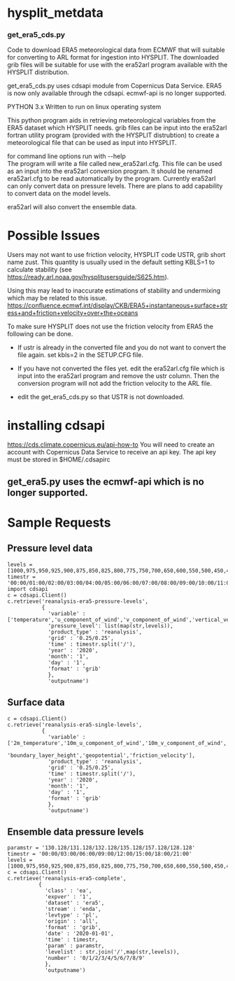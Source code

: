 
# hysplit_metdata

### get_era5_cds.py 
Code to download ERA5 meteorological data from ECMWF that will suitable for converting to ARL format for ingestion into HYSPLIT.
The downloaded grib files will be suitable for use with the era52arl program available with the HYSPLIT distribution.

get_era5_cds.py uses cdsapi module from Copernicus Data Service.
ERA5 is now  only available through the cdsapi.
ecmwf-api is no longer supported.

PYTHON 3.x
Written to run on linux operating system

This python program aids in retrieving  meteorological variables from the ERA5 dataset which HYSPLIT needs.
grib files can be input into the era52arl fortran utility program (provided with the HYSPLIT distrubtion) 
to create a meteorological file that can be used
as input into HYSPLIT. 

for command line options run with --help <br>
The program will write a file called new_era52arl.cfg. This file can be used as an input into the era52arl conversion program.
It should be renamed  era52arl.cfg  to be read automatically by the program.
Currently era52arl can only convert data on pressure levels.
There are plans to add capability to convert data on the model levels.

era52arl will also convert the ensemble data.

# Possible Issues

Users may not want to use friction velocity, HYSPLIT code USTR, grib short name zust.
This quantity is usually used in the default setting KBLS=1 to calculate stability (see https://ready.arl.noaa.gov/hysplitusersguide/S625.htm).

Using this may lead to inaccurate estimations of stability and undermixing which may be related to this issue.
https://confluence.ecmwf.int/display/CKB/ERA5+instantaneous+surface+stress+and+friction+velocity+over+the+oceans

To make sure HYSPLIT does not use the friction velocity from ERA5 the following can be done.

* If ustr is already in the converted file and you do not want to convert the file again. set kbls=2 in the SETUP.CFG file.

* If you have not converted the files yet.
edit the era52arl.cfg file which is input into the era52arl program and remove the ustr column. Then the conversion program will not add the friction velocity to the ARL file.

* edit the get_era5_cds.py so that USTR is not downloaded.

# installing cdsapi
https://cds.climate.copernicus.eu/api-how-to
You will need to create an account with Copernicus Data Service to receive an api key.
The api key must be stored in $HOME/.cdsapirc

## get_era5.py uses the ecmwf-api which is no longer supported.

# Sample Requests

## Pressure level data
    levels = [1000,975,950,925,900,875,850,825,800,775,750,700,650,600,550,500,450,400,350,300,250,225,200,175,150,125,100,70,50,30,20,10,7,5,3,2,1]
    timestr = '00:00/01:00/02:00/03:00/04:00/05:00/06:00/07:00/08:00/09:00/10:00/11:00/12:00/13:00/14:00/15:00/16:00/17:00/18:00/19:00/20:00/21:00/22:00/23:00'
    import cdsapi
    c = cdsapi.Client()
    c.retrieve('reanalysis-era5-pressure-levels',
               {
                 'variable' : ['temperature','u_component_of_wind','v_component_of_wind','vertical_velocity','relative_humidity','geopotential'],
                 'pressure_level': list(map(str,levels)),
                 'product_type' : 'reanalysis',
                 'grid' : '0.25/0.25',
                 'time' : timestr.split('/'),
                 'year' : '2020',
                 'month': '1',
                 'day' : '1',
                 'format' : 'grib'
                 },
                 'outputname')

## Surface data
    c = cdsapi.Client()
    c.retrieve('reanalysis-era5-single-levels',
               {
                 'variable' : ['2m_temperature','10m_u_component_of_wind','10m_v_component_of_wind','surface_pressure',\
                               'boundary_layer_height','geopotential','friction_velocity'],
                 'product_type' : 'reanalysis',
                 'grid' : '0.25/0.25',
                 'time' : timestr.split('/'),
                 'year' : '2020',
                 'month': '1',
                 'day' : '1',
                 'format' : 'grib'
                 },
                 'outputname')

## Ensemble data pressure levels
    paramstr = '130.128/131.128/132.128/135.128/157.128/128.128'
    timestr = '00:00/03:00/06:00/09:00/12:00/15:00/18:00/21:00'
    levels = [1000,975,950,925,900,875,850,825,800,775,750,700,650,600,550,500,450,400,350,300,250,225,200,175,150,125,100,70,50,30,20,10,7,5,3,2,1]
    c = cdsapi.Client()
    c.retrieve('reanalysis-era5-complete',
              {
                'class' : 'ea',
                'expver' : '1',
                'dataset' : 'era5',
                'stream' : 'enda',
                'levtype' : 'pl',
                'origin' : 'all',
                'format' : 'grib',
                'date' : '2020-01-01',
                'time' : timestr,
                'param' : paramstr,
                'levelist' : str.join('/',map(str,levels)),
                'number' : '0/1/2/3/4/5/6/7/8/9'
                },
                'outputname')

